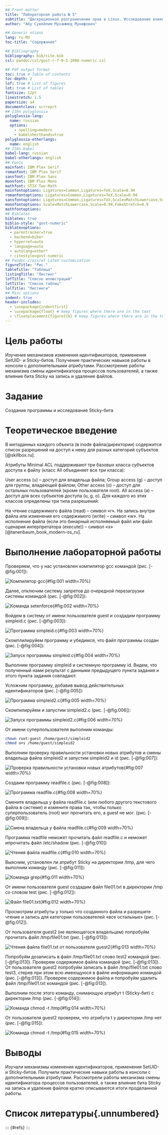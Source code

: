 ```yaml
---
## Front matter
title: "Лабораторная работа № 5"
subtitle: "Дискреционное разграничение прав в Linux. Исследование влияния дополнительных атрибутов"
author: "Абу Сувейлим Мухаммед Мунифович"

## Generic otions
lang: ru-RU
toc-title: "Содержание"

## Bibliography
bibliography: bib/cite.bib
csl: pandoc/csl/gost-r-7-0-5-2008-numeric.csl

## Pdf output format
toc: true # Table of contents
toc-depth: 2
lof: true # List of figures
lot: true # List of tables
fontsize: 12pt
linestretch: 1.5
papersize: a4
documentclass: scrreprt
## I18n polyglossia
polyglossia-lang:
  name: russian
  options:
	- spelling=modern
	- babelshorthands=true
polyglossia-otherlangs:
  name: english
## I18n babel
babel-lang: russian
babel-otherlangs: english
## Fonts
mainfont: IBM Plex Serif
romanfont: IBM Plex Serif
sansfont: IBM Plex Sans
monofont: IBM Plex Mono
mathfont: STIX Two Math
mainfontoptions: Ligatures=Common,Ligatures=TeX,Scale=0.94
romanfontoptions: Ligatures=Common,Ligatures=TeX,Scale=0.94
sansfontoptions: Ligatures=Common,Ligatures=TeX,Scale=MatchLowercase,Scale=0.94
monofontoptions: Scale=MatchLowercase,Scale=0.94,FakeStretch=0.9
mathfontoptions:
## Biblatex
biblatex: true
biblio-style: "gost-numeric"
biblatexoptions:
  - parentracker=true
  - backend=biber
  - hyperref=auto
  - language=auto
  - autolang=other*
  - citestyle=gost-numeric
## Pandoc-crossref LaTeX customization
figureTitle: "Рис."
tableTitle: "Таблица"
listingTitle: "Листинг"
lofTitle: "Список иллюстраций"
lotTitle: "Список таблиц"
lolTitle: "Листинги"
## Misc options
indent: true
header-includes:
  - \usepackage{indentfirst}
  - \usepackage{float} # keep figures where there are in the text
  - \floatplacement{figure}{H} # keep figures where there are in the text
---
```


# Цель работы

Изучение механизмов изменения идентификаторов, применения SetUID- и Sticky-битов. Получение практических навыков работы в консоли с дополнительными атрибутами. Рассмотрение работы механизма смены идентификатора процессов пользователей, а также влияние бита Sticky на запись и удаление файлов.

# Задание

Создание программы и исследование Sticky-бита


# Теоретическое введение

В метаданных каждого объекта (в inode файла/директории) содержится список разрешений на доступ к нему для разных категорий субъектов [@skillbox.ru].

Атрибуты Minimal ACL поддерживают три базовых класса субъектов доступа к файлу (класс All объединяет все три класса):

User access (u) – доступ для владельца файла;
Group access (g) – доступ для группы, владеющей файлом;
Other access (o) – доступ для остальных пользователей (кроме пользователя root).
All access (a) – доступ для всех субъектов доступа (u, g, o).
Для каждого из этих классов определены три типа разрешений:

На чтение содержимого файла (read) – символ «r».
На запись внутри файла или изменения его содержимого (write) – символ «w».
На исполнение файла (если это бинарный исполняемый файл или  файл сценария интерпретатора (execute)) – символ «x» [@tanenbaum_book_modern-os_ru].


# Выполнение лабораторной работы

Проверяем, что у нас установлен компилятор gcc командой (рис. [-@fig:001]):

![Компилятор gcc](image/screenshot-01.jpg){#fig:001 width=70%}

Далее, отключим систему запретов до очередной перезагрузки системы командой (рис. [-@fig:002]):

![Команда setenforce](image/screenshot-02.jpg){#fig:002 width=70%}

Войдем в систему от имени пользователя guest и создадим программу simpleid.c (рис. [-@fig:003]):

![Программа simpleid.c](image/screenshot-16.jpg){#fig:003 width=70%}

Скомплилируйем программу и убедимся, что файл программы создан (рис. [-@fig:004]):

![Запуск программы simpleid.c](image/screenshot-04.jpg){#fig:004 width=70%}

Выполним программу simpleid и системную программу id. Видем, что полученный нами результат с данными предыдущего пункта задания и этого пункта задания совпадают.

Усложним программу, добавив вывод действительных идентификаторов (рис. [-@fig:005]):

![Программа simpleid2.c](image/screenshot-17.jpg){#fig:005 width=70%}

Скомпилируйем и запустим simpleid2.c (рис. [-@fig:006]):

![Запуск программы simpleid2.c](image/screenshot-05.jpg){#fig:006 width=70%}

От имени суперпользователя выполним команды: 
```bash
chown root:guest /home/guest/simpleid2
chmod u+s /home/guest/simpleid2
```
Выполним проверку правильности установки новых атрибутов и смены владельца файла simpleid2 и запустим simpleid2 и id (рис. [-@fig:007]):

![Проверка правильности установки новых атрибутов](image/screenshot-05.jpg){#fig:007 width=70%}

Создаим программу readfile.c (рис. [-@fig:008]):

![Программа readfile.c](image/screenshot-18.jpg){#fig:008 width=70%}

Смените владельца у файла readfile.c (или любого другого текстового
файла в системе) и измените права так, чтобы только суперпользователь
(root) мог прочитать его, a guest не мог. (рис. [-@fig:009]):

![Смена владельца у файла readfile.c](image/screenshot-06.jpg){#fig:009 width=70%}

Программа readfile неможет прочитать файл readfile.c и неможет ипрочитать файл /etc/shadow (рис. [-@fig:010]) 

![Чтения файла readfile.c](image/screenshot-09.jpg){#fig:010 width=70%}

Выясним, установлен ли атрибут Sticky на директории /tmp, для чего выполним команду (рис. [-@fig:011]): 

![Команда grep](image/screenshot-10.jpg){#fig:011 width=70%}

От имени пользователя guest создадим файл file01.txt в директории /tmp
со словом test (рис. [-@fig:012]):

![Файл file01.txt](image/screenshot-11.jpg){#fig:012 width=70%}

Просмотрим атрибуты у только что созданного файла и разрешите чтение и запись для категории пользователей «все остальные» (рис. [-@fig:012]). 

От пользователя guest2 (не являющегося владельцем) попробуйм прочитать файл /tmp/file01.txt (рис. [-@fig:013]):

![Чтения файла file01.txt от пользователя guest2](image/screenshot-13.jpg){#fig:013 width=70%}

Попробуйм дозаписать в файл /tmp/file01.txt слово test2 командой (рис. [-@fig:013]). Проверем содержимое файла командой (рис. [-@fig:013]). От пользователя guest2 попробуйм записать в файл /tmp/file01.txt слово test3, стерев при этом всю имеющуюся в файле информацию командой (рис. [-@fig:013]). Проверем содержимое файла и попробуйм удалить файл /tmp/file01.txt командой (рис. [-@fig:013]). 

Выполним после этого команду, снимающую атрибут t (Sticky-бит) с директории /tmp (рис. [-@fig:014]):

![Команда chmod -t /tmp](image/screenshot-14.jpg){#fig:014 width=70%}

От пользователя guest2 проверем, что атрибута t у директории /tmp нет (рис. [-@fig:015]): 

![Команда chmod -t /tmp](image/screenshot-15.jpg){#fig:015 width=70%}

# Выводы

Изучали механизмы изменения идентификаторов, применения SetUID- и Sticky-битов. Получили практические навыки работы в консоли с дополнительными атрибутами. Рассмотрели работы механизма
смены идентификатора процессов пользователей, а также влияние бита Sticky на запись и удаление файлов кратко описываются итоги проделанной работы.

# Список литературы{.unnumbered}

::: {#refs}
:::
